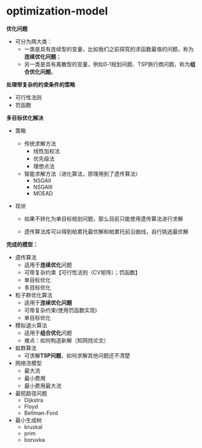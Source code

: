 # optimization-model

**优化问题**

- 可分为两大类：
  - 一类是具有连续型的变量，比如我们之前探究的求函数最值的问题，称为**连续优化问题**；
  - 另一类是具有离散型的变量，例如0‐1规划问题、TSP旅行商问题，称为**组合优化问题**。

**处理带复杂的约束条件的策略**

- 可行性法则
- 罚函数

**多目标优化解决**

- 策略

  - 传统求解方法
    - 线性加权法
    - 优先级法
    - 理想点法
  - 智能求解方法（进化算法，原理用到了遗传算法）
    - NSGAII
    - NSGAIII
    - MOEAD

- 现状

  - 如果不转化为单目标规划问题，那么目前只能使用遗传算法进行求解

  - 遗传算法库可以得到帕累托最优解和帕累托前沿曲线，自行挑选最优解

**完成的模型：**

- 遗传算法
  - 适用于**连续优化**问题
  - 可带复杂约束【可行性法则（CV矩阵）；罚函数】
  - 单目标优化
  - 多目标优化
- 粒子群优化算法
  - 适用于**连续优化问题**
  - 可带复杂约束(使用罚函数实现)
  - 单目标优化
- 模拟退火算法
  - 适用于**组合优化**问题
  - 难点：如何构造新解（知网找论文）
- 蚁群算法
  - 可求解**TSP问题**，如何求解其他问题还不清楚
- 网络流模型
  - 最大流
  - 最小费用
  - 最小费用最大流
- 最短路径问题
  - Dijkstra
  - Floyd
  - Bellman-Ford
- 最小生成树
  - kruskal
  - prim
  - boruvka
